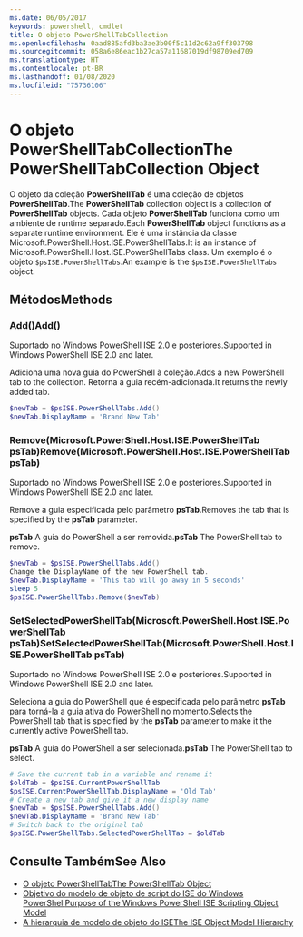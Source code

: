 ```yaml
---
ms.date: 06/05/2017
keywords: powershell, cmdlet
title: O objeto PowerShellTabCollection
ms.openlocfilehash: 0aad885afd3ba3ae3b00f5c11d2c62a9ff303798
ms.sourcegitcommit: 058a6e86eac1b27ca57a11687019df98709ed709
ms.translationtype: HT
ms.contentlocale: pt-BR
ms.lasthandoff: 01/08/2020
ms.locfileid: "75736106"
---
```

# <a name="the-powershelltabcollection-object"></a><span data-ttu-id="b3dc6-103">O objeto PowerShellTabCollection</span><span class="sxs-lookup"><span data-stu-id="b3dc6-103">The PowerShellTabCollection Object</span></span>

<span data-ttu-id="b3dc6-104">O objeto da coleção **PowerShellTab** é uma coleção de objetos **PowerShellTab**.</span><span class="sxs-lookup"><span data-stu-id="b3dc6-104">The **PowerShellTab** collection object is a collection of **PowerShellTab** objects.</span></span> <span data-ttu-id="b3dc6-105">Cada objeto **PowerShellTab** funciona como um ambiente de runtime separado.</span><span class="sxs-lookup"><span data-stu-id="b3dc6-105">Each **PowerShellTab** object functions as a separate runtime environment.</span></span> <span data-ttu-id="b3dc6-106">Ele é uma instância da classe Microsoft.PowerShell.Host.ISE.PowerShellTabs.</span><span class="sxs-lookup"><span data-stu-id="b3dc6-106">It is an instance of Microsoft.PowerShell.Host.ISE.PowerShellTabs class.</span></span> <span data-ttu-id="b3dc6-107">Um exemplo é o objeto `$psISE.PowerShellTabs`.</span><span class="sxs-lookup"><span data-stu-id="b3dc6-107">An example is the `$psISE.PowerShellTabs` object.</span></span>

## <a name="methods"></a><span data-ttu-id="b3dc6-108">Métodos</span><span class="sxs-lookup"><span data-stu-id="b3dc6-108">Methods</span></span>

### <a name="add"></a><span data-ttu-id="b3dc6-109">Add\(\)</span><span class="sxs-lookup"><span data-stu-id="b3dc6-109">Add\(\)</span></span>

<span data-ttu-id="b3dc6-110">Suportado no Windows PowerShell ISE 2.0 e posteriores.</span><span class="sxs-lookup"><span data-stu-id="b3dc6-110">Supported in Windows PowerShell ISE 2.0 and later.</span></span>

<span data-ttu-id="b3dc6-111">Adiciona uma nova guia do PowerShell à coleção.</span><span class="sxs-lookup"><span data-stu-id="b3dc6-111">Adds a new PowerShell tab to the collection.</span></span> <span data-ttu-id="b3dc6-112">Retorna a guia recém-adicionada.</span><span class="sxs-lookup"><span data-stu-id="b3dc6-112">It returns the newly added tab.</span></span>

```powershell
$newTab = $psISE.PowerShellTabs.Add()
$newTab.DisplayName = 'Brand New Tab'
```

### <a name="removemicrosoftpowershellhostisepowershelltab-pstab"></a><span data-ttu-id="b3dc6-113">Remove\(Microsoft.PowerShell.Host.ISE.PowerShellTab psTab\)</span><span class="sxs-lookup"><span data-stu-id="b3dc6-113">Remove\(Microsoft.PowerShell.Host.ISE.PowerShellTab psTab\)</span></span>

<span data-ttu-id="b3dc6-114">Suportado no Windows PowerShell ISE 2.0 e posteriores.</span><span class="sxs-lookup"><span data-stu-id="b3dc6-114">Supported in Windows PowerShell ISE 2.0 and later.</span></span>

<span data-ttu-id="b3dc6-115">Remove a guia especificada pelo parâmetro **psTab**.</span><span class="sxs-lookup"><span data-stu-id="b3dc6-115">Removes the tab that is specified by the **psTab** parameter.</span></span>

<span data-ttu-id="b3dc6-116">**psTab** A guia do PowerShell a ser removida.</span><span class="sxs-lookup"><span data-stu-id="b3dc6-116">**psTab** The PowerShell tab to remove.</span></span>

```powershell
$newTab = $psISE.PowerShellTabs.Add()
Change the DisplayName of the new PowerShell tab.
$newTab.DisplayName = 'This tab will go away in 5 seconds'
sleep 5
$psISE.PowerShellTabs.Remove($newTab)
```

### <a name="setselectedpowershelltabmicrosoftpowershellhostisepowershelltab-pstab"></a><span data-ttu-id="b3dc6-117">SetSelectedPowerShellTab\(Microsoft.PowerShell.Host.ISE.PowerShellTab psTab\)</span><span class="sxs-lookup"><span data-stu-id="b3dc6-117">SetSelectedPowerShellTab\(Microsoft.PowerShell.Host.ISE.PowerShellTab psTab\)</span></span>

<span data-ttu-id="b3dc6-118">Suportado no Windows PowerShell ISE 2.0 e posteriores.</span><span class="sxs-lookup"><span data-stu-id="b3dc6-118">Supported in Windows PowerShell ISE 2.0 and later.</span></span>

<span data-ttu-id="b3dc6-119">Seleciona a guia do PowerShell que é especificada pelo parâmetro **psTab** para torná-la a guia ativa do PowerShell no momento.</span><span class="sxs-lookup"><span data-stu-id="b3dc6-119">Selects the PowerShell tab that is specified by the **psTab** parameter to make it the currently active PowerShell tab.</span></span>

<span data-ttu-id="b3dc6-120">**psTab** A guia do PowerShell a ser selecionada.</span><span class="sxs-lookup"><span data-stu-id="b3dc6-120">**psTab** The PowerShell tab to select.</span></span>

```powershell
# Save the current tab in a variable and rename it
$oldTab = $psISE.CurrentPowerShellTab
$psISE.CurrentPowerShellTab.DisplayName = 'Old Tab'
# Create a new tab and give it a new display name
$newTab = $psISE.PowerShellTabs.Add()
$newTab.DisplayName = 'Brand New Tab'
# Switch back to the original tab
$psISE.PowerShellTabs.SelectedPowerShellTab = $oldTab
```

## <a name="see-also"></a><span data-ttu-id="b3dc6-121">Consulte Também</span><span class="sxs-lookup"><span data-stu-id="b3dc6-121">See Also</span></span>

- [<span data-ttu-id="b3dc6-122">O objeto PowerShellTab</span><span class="sxs-lookup"><span data-stu-id="b3dc6-122">The PowerShellTab Object</span></span>](The-PowerShellTab-Object.md)
- [<span data-ttu-id="b3dc6-123">Objetivo do modelo de objeto de script do ISE do Windows PowerShell</span><span class="sxs-lookup"><span data-stu-id="b3dc6-123">Purpose of the Windows PowerShell ISE Scripting Object Model</span></span>](Purpose-of-the-Windows-PowerShell-ISE-Scripting-Object-Model.md)
- [<span data-ttu-id="b3dc6-124">A hierarquia de modelo de objeto do ISE</span><span class="sxs-lookup"><span data-stu-id="b3dc6-124">The ISE Object Model Hierarchy</span></span>](The-ISE-Object-Model-Hierarchy.md)
